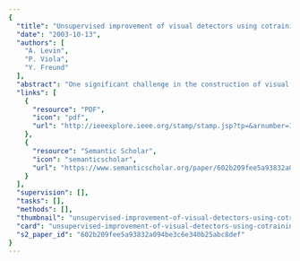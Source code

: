 ```yaml
---
{
  "title": "Unsupervised improvement of visual detectors using cotraining",
  "date": "2003-10-13",
  "authors": [
    "A. Levin",
    "P. Viola",
    "Y. Freund"
  ],
  "abstract": "One significant challenge in the construction of visual detection systems is the acquisition of sufficient labeled data. We describe a new technique for training visual detectors which requires only a small quantity of labeled data, and then uses unlabeled data to improve performance over time. Unsupervised improvement is based on the cotraining framework of Blum and Mitchell, in which two disparate classifiers are trained simultaneously. Unlabeled examples which are confidently labeled by one classifier are added, with labels, to the training set of the other classifier. Experiments are presented on the realistic task of automobile detection in roadway surveillance video. In this application, cotraining reduces the false positive rate by a factor of 2 to 11 from the classifier trained with labeled data alone.",
  "links": [
    {
      "resource": "PDF",
      "icon": "pdf",
      "url": "http://ieeexplore.ieee.org/stamp/stamp.jsp?tp=&arnumber=1238406"
    },
    {
      "resource": "Semantic Scholar",
      "icon": "semanticscholar",
      "url": "https://www.semanticscholar.org/paper/602b209fee5a93832a094be3c6e340b25abc8def"
    }
  ],
  "supervision": [],
  "tasks": [],
  "methods": [],
  "thumbnail": "unsupervised-improvement-of-visual-detectors-using-cotraining-thumb.jpg",
  "card": "unsupervised-improvement-of-visual-detectors-using-cotraining-card.jpg",
  "s2_paper_id": "602b209fee5a93832a094be3c6e340b25abc8def"
}
---
```


